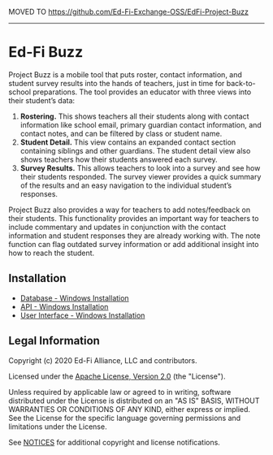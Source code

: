 MOVED TO https://github.com/Ed-Fi-Exchange-OSS/EdFi-Project-Buzz

--------------------------

# Ed-Fi Buzz

Project Buzz is a mobile tool that puts roster, contact information, and student survey results into the hands of teachers, just in time for back-to-school preparations.  The tool provides an educator with three views into their student’s data:

1. <b>Rostering.</b> This shows teachers all their students along with contact information like school email, primary guardian contact information, and contact notes, and can be filtered by class or student name.
2. <b>Student Detail.</b> This view contains an expanded contact section containing siblings and other guardians. The student detail view also shows teachers how their students answered each survey.
3. <b>Survey Results.</b> This allows teachers to look into a survey and see how their students responded. The survey viewer provides a quick summary of the results and an easy navigation to the individual student’s responses.

Project Buzz also provides a way for teachers to add notes/feedback on their students. This functionality provides an important way for teachers to include commentary and updates in conjunction with the contact information and student responses they are already working with. The note function can flag outdated survey information or add additional insight into how to reach the student.

## Installation

* [Database - Windows Installation](EdFi.Buzz.Database/eng/Windows/install.md)
* [API - Windows Installation](EdFi.Buzz.Api/eng/Windows/install.md)
* [User Interface - Windows Installation](EdFi.Buzz.UI.Angular/eng/windows/install.md)

## Legal Information

Copyright (c) 2020 Ed-Fi Alliance, LLC and contributors.

Licensed under the [Apache License, Version 2.0](LICENSE) (the "License").

Unless required by applicable law or agreed to in writing, software
distributed under the License is distributed on an "AS IS" BASIS,
WITHOUT WARRANTIES OR CONDITIONS OF ANY KIND, either express or implied.
See the License for the specific language governing permissions and
limitations under the License.

See [NOTICES](NOTICES.md) for additional copyright and license notifications.
